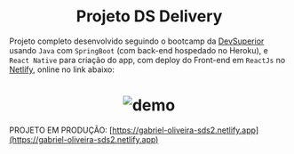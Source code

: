 <h1 align="center">
Projeto DS Delivery
</h1>

Projeto completo desenvolvido seguindo o bootcamp da [DevSuperior](https://devsuperior.com.br/) usando `Java` com `SpringBoot` (com back-end hospedado no Heroku), e `React Native` para criação do app, com deploy do Front-end em `ReactJs` no [Netlify](https://gabriel-oliveira-sds2.netlify.app),  online no link abaixo:

<h1 align="center">
<img src="demo/demo.gif" alt="demo">
</h1>

PROJETO EM PRODUÇÃO: [https://gabriel-oliveira-sds2.netlify.app](https://gabriel-oliveira-sds2.netlify.app)
